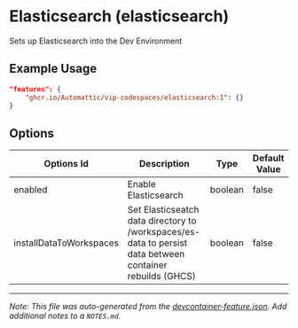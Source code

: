 
# Elasticsearch (elasticsearch)

Sets up Elasticsearch into the Dev Environment

## Example Usage

```json
"features": {
    "ghcr.io/Automattic/vip-codespaces/elasticsearch:1": {}
}
```

## Options

| Options Id | Description | Type | Default Value |
|-----|-----|-----|-----|
| enabled | Enable Elasticsearch | boolean | false |
| installDataToWorkspaces | Set Elasticseatch data directory to /workspaces/es-data to persist data between container rebuilds (GHCS) | boolean | false |



---

_Note: This file was auto-generated from the [devcontainer-feature.json](https://github.com/Automattic/vip-codespaces/blob/main/features/src/elasticsearch/devcontainer-feature.json).  Add additional notes to a `NOTES.md`._
